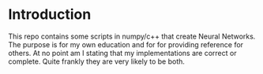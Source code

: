 # Introduction

This repo contains some scripts in numpy/c++ that create Neural Networks. 
The purpose is for my own education and for for providing reference for others.
At no point am I stating that my implementations are correct or complete. Quite frankly 
they are very likely to be both. 

